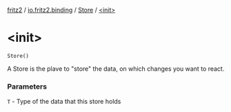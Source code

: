 [fritz2](../../index.md) / [io.fritz2.binding](../index.md) / [Store](index.md) / [&lt;init&gt;](./-init-.md)

# &lt;init&gt;

`Store()`

A Store is the plave to "store" the data, on which changes you want to react.

### Parameters

`T` - Type of the data that this store holds